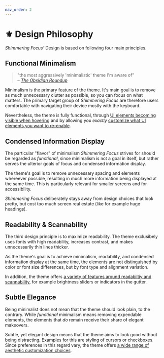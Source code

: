 ```yaml
---
nav_order: 2
---
```


# ⚜️ Design Philosophy

*Shimmering Focus'* Design is based on following four main principles.

## Functional Minimalism

> "the most aggressively 'minimalistic' theme I'm aware of"  
> *– [The Obsidian Roundup](https://www.obsidianroundup.org/2022-01-29/)*

Minimalism is the primary feature of the theme. It's main goal is to remove as much unnecessary clutter as possible, so you can focus on what matters. The primary target group of *Shimmering Focus* are therefore users comfortable with navigating their device mostly with the keyboard.

Nevertheless, the theme is fully functional, through [UI elements becoming visible when hovering](/shimmering-focus/core-features#hidingshowing-ui-elements) and by allowing you *exactly* [customize what UI elements you want to re-enable](/shimmering-focus/theme-settings).

## Condensed Information Display
The particular "flavor" of minimalism *Shimmering Focus* strives for should be regarded as *functional*, since minimalism is not a goal in itself, but rather serves the ulterior goals of focus and condensed information display.

The theme's goal is to remove unnecessary spacing and elements whereever possible, resulting in much more information being displayed at the same time. This is particularly relevant for smaller screens and for accessibility.

*Shimmering Focus* deliberately stays away from design choices that look pretty, but cost too much screen real estate (like for example huge headings).

## Readability & Scannability
The third design principle is to maximize readability. The theme exclusibely uses fonts with high readability, increases contrast, and makes unnecessarily thin lines thicker.

As the theme's goal is to achieve minimalism, readability, and condensed information display at the same time, the elements are not distinguished by color or font size differences, but by font type and alignment variation.

In addition, the theme offers [a variety of features around readabiltiy and scannability](/shimmering-focus/reading-and-scanning), for example brightness sliders or indicators in the gutter.

## Subtle Elegance
Being minimalist does not mean that the theme should look plain, to the contrary. While *functional* minimalism means removing expendable elements, the elements that *do* remain receive their share of elegant makeovers.

Subtle, yet elegant design means that the theme aims to look good without being distracting. Examples for this are styling of cursors or checkboxes. Since preferences in this regard vary, the theme offers [a wide range of aesthetic customization choices](/shimmering-focus/color-and-aesthetics).
